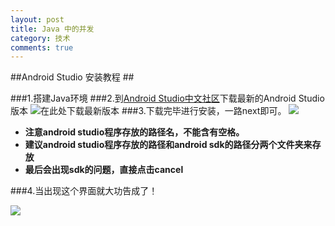 ```yaml
---
layout: post
title: Java 中的并发
category: 技术
comments: true
---
```



##Android Studio 安装教程 ##

###1.搭建Java环境
###2.到[Android Studio中文社区](http://www.android-studio.org/)下载最新的Android Studio版本
![在此处下载最新版本](http://cl.ly/27060U3B090C/360%E6%88%AA%E5%9B%BE20160104205248923.jpg)
###3.下载完毕进行安装，一路next即可。
![](http://cl.ly/1h3Y31453U3D/download/QQ%E6%88%AA%E5%9B%BE20160104230215.png)

- **注意android studio程序存放的路径名，不能含有空格。**
- **建议android studio程序存放的路径和android sdk的路径分两个文件夹来存放**
- **最后会出现sdk的问题，直接点击cancel**

###4.当出现这个界面就大功告成了！

![](http://cl.ly/312C3L0U3H3L/download/QQ%E6%88%AA%E5%9B%BE20160104230502.png)


